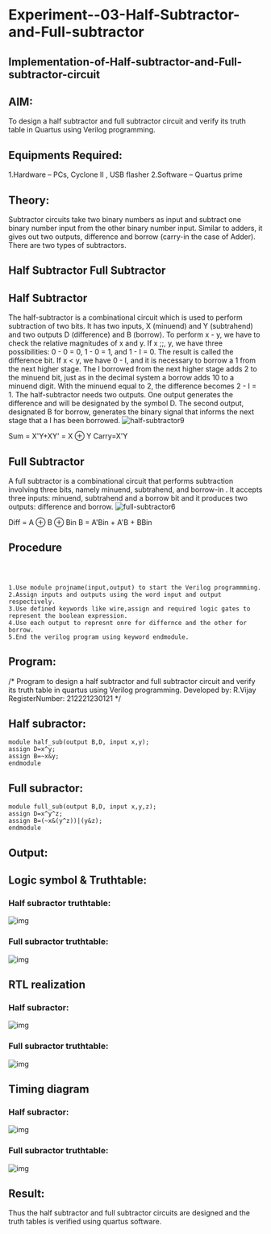 # Experiment--03-Half-Subtractor-and-Full-subtractor
## Implementation-of-Half-subtractor-and-Full-subtractor-circuit
## AIM:
To design a half subtractor and full subtractor circuit and verify its truth table in Quartus using Verilog programming.

## Equipments Required:
1.Hardware – PCs, Cyclone II , USB flasher
2.Software – Quartus prime
## Theory:
Subtractor circuits take two binary numbers as input and subtract one binary number input from the other binary number input. Similar to adders, it gives out two outputs, difference and borrow (carry-in the case of Adder). There are two types of subtractors.

## Half Subtractor Full Subtractor
## Half Subtractor
The half-subtractor is a combinational circuit which is used to perform subtraction of two bits. It has two inputs, X (minuend) and Y (subtrahend) and two outputs D (difference) and B (borrow). To perform x - y, we have to check the relative magnitudes of x and y. If x ;;, y, we have three possibilities: 0 - 0 = 0, 1 - 0 = 1, and 1 - I = 0. The result is called the difference bit. If x < y, we have 0 - I, and it is necessary to borrow a 1 from the next higher stage. The I borrowed from the next higher stage adds 2 to the minuend bit, just as in the decimal system a borrow adds 10 to a minuend digit. With the minuend equal to 2, the difference becomes 2 - I = 1. The half-subtractor needs two outputs. One output generates the difference and will be designated by the symbol D. The second output, designated B for borrow, generates the binary signal that informs the next stage that a I has been borrowed.
![half-subtractor9](https://user-images.githubusercontent.com/36288975/166112538-58c3bc7c-ee5d-4e6a-ac8d-8e8328efe27a.png)


Sum = X'Y+XY' = X ⊕ Y
Carry=X'Y

## Full Subtractor
A full subtractor is a combinational circuit that performs subtraction involving three bits, namely minuend, subtrahend, and borrow-in . It accepts three inputs: minuend, subtrahend and a borrow bit and it produces two outputs: difference and borrow. 
![full-subtractor6](https://user-images.githubusercontent.com/36288975/166112541-24c68359-3de8-4674-ae22-8272ffc385ed.png)


Diff = A ⊕ B ⊕ Bin B = A'Bin + A'B + BBin

## Procedure
~~~



1.Use module projname(input,output) to start the Verilog programmming.
2.Assign inputs and outputs using the word input and output respectively.
3.Use defined keywords like wire,assign and required logic gates to represent the boolean expression.
4.Use each output to represnt onre for differnce and the other for borrow.
5.End the verilog program using keyword endmodule.
~~~


## Program:
/*
Program to design a half subtractor and full subtractor circuit and verify its truth table in quartus using Verilog programming.
Developed by: R.Vijay
RegisterNumber:  212221230121
*/
## Half subractor:
~~~
module half_sub(output B,D, input x,y);
assign D=x^y;
assign B=~x&y;
endmodule
~~~
## Full subractor:
~~~
module full_sub(output B,D, input x,y,z);
assign D=x^y^z;
assign B=(~x&(y^z))|(y&z);
endmodule
~~~

## Output:
## Logic symbol & Truthtable:
### Half subractor truthtable:
![img]()
### Full subractor truthtable:
![img]()



##  RTL realization
### Half subractor:
![img]()
### Full subractor truthtable:
![img]()



## Timing diagram 
### Half subractor:
![img]()
### Full subractor truthtable:
![img]()


## Result:
Thus the half subtractor and full subtractor circuits are designed and the truth tables is verified using quartus software.
